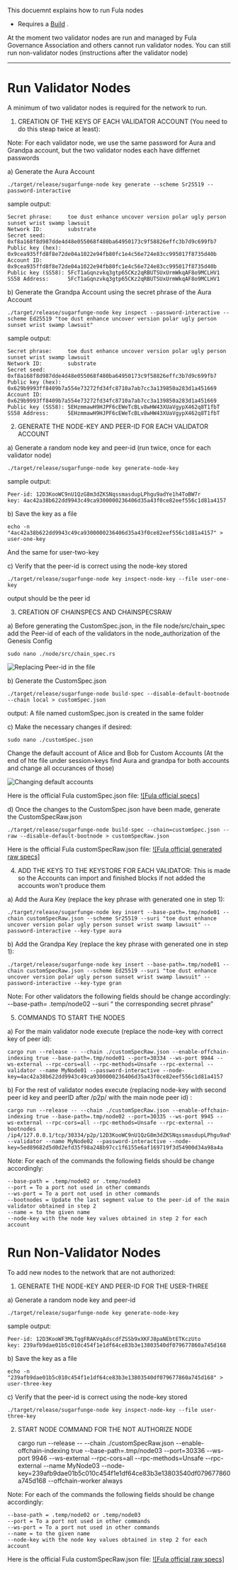 This docuemnt explains how to run Fula nodes

- Requires a [Build](BuildNode) .

At the moment two validator nodes are run and managed by Fula Governance Association and others cannot run validator nodes. You can still run non-validator nodes (instructions after the validator node)

------------------------------------------------------------------------------------------------------------------------------------
<h1>Run Validator Nodes</h1>

A minimum of two validator nodes is required for the network to run.

1) CREATION OF THE KEYS OF EACH VALIDATOR ACCOUNT (You need to do this steap twice at least):

Note: For each validator node, we use the same password for Aura and Grandpa account, but the two validator nodes each have differnet passwords	

a) Generate the Aura Account

	./target/release/sugarfunge-node key generate --scheme Sr25519 --password-interactive

sample output:

	Secret phrase:     toe dust enhance uncover version polar ugly person sunset wrist swamp lawsuit
	Network ID:        substrate
	Secret seed:       0xf8a168f8d987dde4d48e055068f480ba64950173c9f58826effc3b7d9c699fb7
	Public key (hex):  0x9cea935ffd8f8e72de04a1022e94fb80fc1e4c56e724e83cc995017f8735d40b
	Account ID:        0x9cea935ffd8f8e72de04a1022e94fb80fc1e4c56e724e83cc995017f8735d40b
	Public key (SS58): 5FcT1aGqnzvkq3gtp65CKz2qRBUTSUxUrmWkqAF8o9MCLHV1
	SS58 Address:      5FcT1aGqnzvkq3gtp65CKz2qRBUTSUxUrmWkqAF8o9MCLHV1
	
b) Generate the Grandpa Account using the secret phrase of the Aura Account

	./target/release/sugarfunge-node key inspect --password-interactive --scheme Ed25519 "toe dust enhance uncover version polar ugly person sunset wrist swamp lawsuit"

sample output:

	Secret phrase:     toe dust enhance uncover version polar ugly person sunset wrist swamp lawsuit
	Network ID:        substrate
	Secret seed:       0xf8a168f8d987dde4d48e055068f480ba64950173c9f58826effc3b7d9c699fb7
	Public key (hex):  0x629b9993ff8409b7a554e73272fd34fc8710a7ab7cc3a139850a283d1a451669
	Account ID:        0x629b9993ff8409b7a554e73272fd34fc8710a7ab7cc3a139850a283d1a451669
	Public key (SS58): 5EHzmmawH9HJPF6cEWeTcBLv8wHW43XUaVgypX462q8T1fbT
	SS58 Address:      5EHzmmawH9HJPF6cEWeTcBLv8wHW43XUaVgypX462q8T1fbT

2) GENERATE THE NODE-KEY AND PEER-ID FOR EACH VALIDATOR ACCOUNT
  
a) Generate a random node key and peer-id (run twice, once for each validator node)
	
	./target/release/sugarfunge-node key generate-node-key

sample output:

	Peer-id: 12D3KooWC9nU1QzG8m3dZKSNqssmasdupLPhgu9adYe1h4ToBW7r
	key: 4ac42a38b622dd9943c49ca9300000236406d35a43f0ce82eef556c1d81a4157

b) Save the key as a file
	
	echo -n "4ac42a38b622dd9943c49ca9300000236406d35a43f0ce82eef556c1d81a4157" > user-one-key

And the same for user-two-key

c) Verify that the peer-id is correct using the node-key stored 
	
	./target/release/sugarfunge-node key inspect-node-key --file user-one-key

output should be the peer id

3) CREATION OF CHAINSPECS AND CHAINSPECSRAW
 
a) Before generating the CustomSpec.json, in the file node/src/chain_spec add the Peer-id of each of the validators in the node_authorization of the Genesis Config
	
	sudo nano ./node/src/chain_spec.rs

![Replacing Peer-id in the file](/img/validatorNode1.png)

	
b) Generate the CustomSpec.json

	./target/release/sugarfunge-node build-spec --disable-default-bootnode --chain local > customSpec.json

output: A file named customSpec.json is created in the same folder
	
c) Make the necessary changes if desired: 

	sudo nano ./customSpec.json
	
Change the default account of Alice and Bob for Custom Accounts (At the end of hte file under session>keys find Aura and grandpa for both accounts and change all occurances of those)

![Changing default accounts](/img/validatorNode2.png)

Here is the official Fula customSpec.json file:
[![Fula official specs]](/documents/customSpec.json)


d) Once the changes to the CustomSpec.json have been made, generate the CustomSpecRaw.json

	./target/release/sugarfunge-node build-spec --chain=customSpec.json --raw --disable-default-bootnode > customSpecRaw.json
	
Here is the official Fula customSpecRaw.json file:
[![Fula official generated raw specs]](/documents/customSpecRaw.json)

 
4) ADD THE KEYS TO THE KEYSTORE FOR EACH VALIDATOR: This is made so the Accounts can import and finished blocks if not added the accounts won't produce them
    
a) Add the Aura Key (replace the key phrase with generated one in step 1):

	./target/release/sugarfunge-node key insert --base-path=.tmp/node01 --chain customSpecRaw.json --scheme Sr25519 --suri "toe dust enhance uncover version polar ugly person sunset wrist swamp lawsuit" --password-interactive --key-type aura


b) Add the Grandpa Key (replace the key phrase with generated one in step 1):

	./target/release/sugarfunge-node key insert --base-path=.tmp/node01 --chain customSpecRaw.json --scheme Ed25519 --suri "toe dust enhance uncover version polar ugly person sunset wrist swamp lawsuit" --password-interactive --key-type gran

Note: For other validators the following fields should be change accordingly:
	--base-path= .temp/node02
	--suri “ the corresponding secret phrase”
     
5) COMMANDS TO START THE NODES

a) For the main validator node execute (replace the node-key with correct key of peer id):

	cargo run --release -- --chain ./customSpecRaw.json --enable-offchain-indexing true --base-path=.tmp/node01 --port=30334 --ws-port 9944 --ws-external --rpc-cors=all --rpc-methods=Unsafe --rpc-external --validator --name MyNode01 --password-interactive --node-key=4ac42a38b622dd9943c49ca9300000236406d35a43f0ce82eef556c1d81a4157

b) For the rest of validator nodes execute (replacing node-key with second peer id key and peerID after /p2p/ with the main node peer id) :

	cargo run --release -- --chain ./customSpecRaw.json --enable-offchain-indexing true --base-path=.tmp/node02 --port=30335 --ws-port 9945 --ws-external --rpc-cors=all --rpc-methods=Unsafe --rpc-external --bootnodes /ip4/127.0.0.1/tcp/30334/p2p/12D3KooWC9nU1QzG8m3dZKSNqssmasdupLPhgu9adYe1h4ToBW7r --validator --name MyNode02 --password-interactive --node-key=5ed89682d5d0d2efd35f98a248b97cc1f6155e6af169719f3d54900d34a98a4a

Note: For each of the commands the following fields should be change accordingly:

	--base-path = .temp/node02 or .temp/node03
	--port = To a port not used in other commands
	--ws-port = To a port not used in other commands
	--bootnodes = Update the last segment value to the peer-id of the main validator obtained in step 2
	--name = to the given name
	--node-key with the node key values obtained in step 2 for each account



<h1>Run Non-Validator Nodes</h1>

To add new nodes to the network that are not authorized:

1) GENERATE THE NODE-KEY AND PEER-ID FOR THE USER-THREE

a) Generate a random node key and peer-id 
	
	./target/release/sugarfunge-node key generate-node-key
	
sample output:

	Peer-id: 12D3KooWF3MLTqgFRAKVqAdscdfZSSb9xXKFJ8paNEbtETKczUto
	key: 239afb9dae01b5c010c454f1e1df64ce83b3e13803540df079677860a745d168

b) Save the key as a file
	
	echo -n "239afb9dae01b5c010c454f1e1df64ce83b3e13803540df079677860a745d168" > user-three-key

c) Verify that the peer-id is correct using the node-key stored 
	
	./target/release/sugarfunge-node key inspect-node-key --file user-three-key
		
2) START NODE COMMAND FOR THE NOT AUTHORIZE NODE

	cargo run --release -- --chain ./customSpecRaw.json --enable-offchain-indexing true --base-path=.tmp/node03 --port=30336 --ws-port 9946 --ws-external --rpc-cors=all --rpc-methods=Unsafe --rpc-external --name MyNode03 --node-key=239afb9dae01b5c010c454f1e1df64ce83b3e13803540df079677860a745d168 --offchain-worker always

Note: For each of the commands the following fields should be change accordingly:

	--base-path = .temp/node02 or .temp/node03
	--port = To a port not used in other commands
	--ws-port = To a port not used in other commands
	--name = to the given name
	--node-key with the node key values obtained in step 2 for each account
	
Here is the official Fula customSpecRaw.json file:
[![Fula official raw specs]](/documents/customSpecRaw.json)